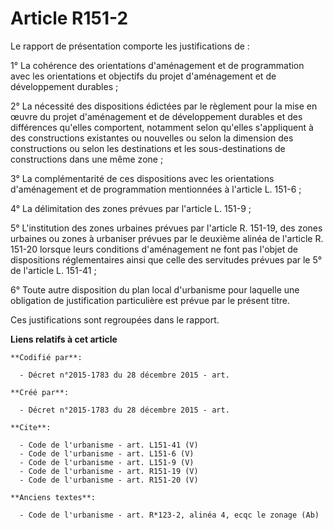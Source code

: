 # Article R151-2

Le rapport de présentation comporte les justifications de : 

1° La cohérence des orientations d'aménagement et de programmation avec les orientations et objectifs du projet d'aménagement
et de développement durables ; 

2° La nécessité des dispositions édictées par le règlement pour la mise en œuvre du projet d'aménagement et de développement
durables et des différences qu'elles comportent, notamment selon qu'elles s'appliquent à des constructions existantes ou
nouvelles ou selon la dimension des constructions ou selon les destinations et les sous-destinations de constructions dans
une même zone ; 

3° La complémentarité de ces dispositions avec les orientations d'aménagement et de programmation mentionnées à l'article L.
151-6 ; 

4° La délimitation des zones prévues par l'article L. 151-9 ; 

5° L'institution des zones urbaines prévues par l'article R. 151-19, des zones urbaines ou zones à urbaniser prévues par le
deuxième alinéa de l'article R. 151-20 lorsque leurs conditions d'aménagement ne font pas l'objet de dispositions
réglementaires ainsi que celle des servitudes prévues par le 5° de l'article L. 151-41 ; 

6° Toute autre disposition du plan local d'urbanisme pour laquelle une obligation de justification particulière est prévue
par le présent titre. 

Ces justifications sont regroupées dans le rapport.

**Liens relatifs à cet article**

	**Codifié par**:

	  - Décret n°2015-1783 du 28 décembre 2015 - art.

	**Créé par**:

	  - Décret n°2015-1783 du 28 décembre 2015 - art.

	**Cite**:

	  - Code de l'urbanisme - art. L151-41 (V)
	  - Code de l'urbanisme - art. L151-6 (V)
	  - Code de l'urbanisme - art. L151-9 (V)
	  - Code de l'urbanisme - art. R151-19 (V)
	  - Code de l'urbanisme - art. R151-20 (V)

	**Anciens textes**:

	  - Code de l'urbanisme - art. R*123-2, alinéa 4, ecqc le zonage (Ab)
